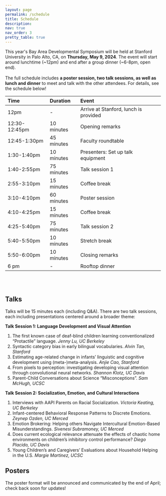 ```yaml
---
layout: page
permalink: /schedule
title: Schedule
description: 
nav: true
nav_order: 3
pretty_table: true
---
```


This year's Bay Area Developmental Symposium will be held at Stanford University in Palo Alto, CA, on <b>Thursday, May 9, 2024</b>. The event will start around lunchtime (~12pm) and end after a group dinner (~6-8pm, open end).
<br><br>
The full schedule includes <b>a poster session, two talk sessions, as well as lunch and dinner</b> to meet and talk with the other attendees. For details, see the schedule below!

| Time | Duration | Event |
| :----------- | :----------- | :----------- |
| 12pm             |   -              |Arrive at Stanford, lunch is provided |
| 12:30-12:45pm    |   10 minutes     |Opening remarks|
| 12:45-1:30pm     |   45 minutes     |Faculty roundtable |
| 1:30-1:40pm      |   10 minutes     |Presenters: Set up talk equipment |
| 1:40-2:55pm      |   75 minutes     |Talk session 1|
| 2:55-3:10pm      |   15 minutes     |Coffee break|
| 3:10-4:10pm      |   60 minutes     |Poster session|
| 4:10-4:25pm      |   15 minutes     |Coffee break|
| 4:25-5:40pm      |   75 minutes     |Talk session 2|
| 5:40-5:50pm      |   10 minutes     |Stretch break|
| 5:50-6:00pm      |   10 minutes     |Closing remarks|
| 6 pm             |   -              |Rooftop dinner|

<br><br>

<h2>Talks</h2>
Talks will be 15 minutes each (including Q&A). There are two talk sessions, each including presentations centered around a broader theme:

<b>Talk Session 1: Language Development and Visual Attention</b>
<ol>
    <li>The first known case of deaf-blind children learning conventionalized “Protactile” language. <em>Jenny Lu, UC Berkeley</em></li>
    <li>Syntactic category bias in early bilingual vocabularies. <em>Alvin Tan, Stanford</em></li>
    <li>Estimating age-related change in infants’ linguistic and cognitive development using (meta-)meta-analysis. <em>Anjie Cao, Stanford</em></li>
    <li>From pixels to perception: investigating developing visual attention through convolutional neural networks. <em>Shannon Klotz, UC Davis</em></li>
    <li>Parent-Child Conversations about Science “Misconceptions”. <em>Sam McHugh, UCSC</em></li>
</ol>

<b>Talk Session 2: Socialization, Emotion, and Cultural Interactions</b>
<ol>
    <li>Interviews with AAPI Parents on Racial Socialization. <em>Victoria Keating, UC Berkeley</em></li>
    <li>Infant-centered Behavioral Response Patterns to Discrete Emotions. <em>Zeynep Ozden, UC Merced</em></li>
    <li>Emotion Brokering: Helping others Navigate Intercultural Emotion-Based Misunderstandings. <em>Sivenesi Subramoney, UC Merced</em></li>
    <li>Does current ecological relevance attenuate the effects of chaotic home environments on children’s inhibitory control performance? <em>Diego Placido, UC Davis</em></li>
    <li>Young Children’s and Caregivers’ Evaluations about Household Helping in the U.S. <em>Margie Martinez, UCSC</em></li>
</ol>

<h2>Posters</h2>
The poster format will be announced and communicated by the end of April; check back soon for updates!